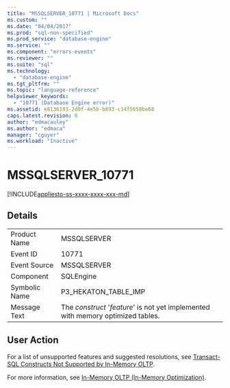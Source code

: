 ```yaml
---
title: "MSSQLSERVER_10771 | Microsoft Docs"
ms.custom: ""
ms.date: "04/04/2017"
ms.prod: "sql-non-specified"
ms.prod_service: "database-engine"
ms.service: ""
ms.component: "errors-events"
ms.reviewer: ""
ms.suite: "sql"
ms.technology: 
  - "database-engine"
ms.tgt_pltfrm: ""
ms.topic: "language-reference"
helpviewer_keywords: 
  - "10771 (Database Engine error)"
ms.assetid: e8136193-2d0f-4e5b-b893-c14f5658be68
caps.latest.revision: 6
author: "edmacauley"
ms.author: "edmaca"
manager: "cguyer"
ms.workload: "Inactive"
---
```

# MSSQLSERVER_10771
[!INCLUDE[appliesto-ss-xxxx-xxxx-xxx-md](../../includes/appliesto-ss-xxxx-xxxx-xxx-md.md)]
  
## Details  
  
|||  
|-|-|  
|Product Name|MSSQLSERVER|  
|Event ID|10771|  
|Event Source|MSSQLSERVER|  
|Component|SQLEngine|  
|Symbolic Name|P3_HEKATON_TABLE_IMP|  
|Message Text|The *construct* '*feature*' is not yet implemented with memory optimized tables.|  
  
## User Action  
For a list of unsupported features and suggested resolutions, see [Transact-SQL Constructs Not Supported by In-Memory OLTP](~/relational-databases/in-memory-oltp/transact-sql-constructs-not-supported-by-in-memory-oltp.md).  
  
For more information, see [In-Memory OLTP &#40;In-Memory Optimization&#41;](~/relational-databases/in-memory-oltp/in-memory-oltp-in-memory-optimization.md).  
  
